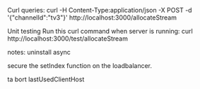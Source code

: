 Curl queries:
curl -H Content-Type:application/json -X POST -d '{"channelId":"tv3"}' http://localhost:3000/allocateStream


Unit testing
Run this curl command when server is running:
curl http://localhost:3000/test/allocateStream

notes:
uninstall async

secure the setIndex function on the loadbalancer.

ta bort lastUsedClientHost